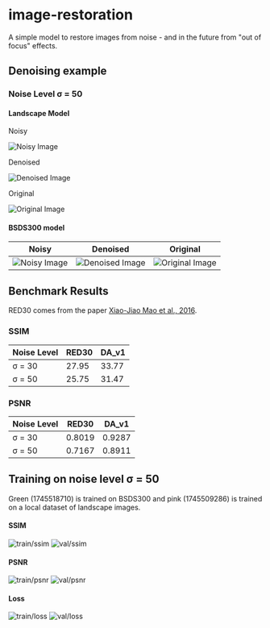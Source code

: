 # image-restoration

A simple model to restore images from noise - and in the future from "out of focus" effects.

## Denoising example

### Noise Level σ = 50

#### Landscape Model

Noisy

![Noisy Image](images/image_noised.jpg)

Denoised

![Denoised Image](images/image_denoised.jpg)

Original

![Original Image](images/image_original.jpeg)

#### BSDS300 model

| Noisy | Denoised | Original |
|-------|----------|----------|
| ![Noisy Image](images/image_bsds300_noised.jpg) | ![Denoised Image](images/image_bsds300_denoised.jpg) | ![Original Image](images/image_bsds300_original.jpg) |

## Benchmark Results

RED30 comes from the paper [Xiao-Jiao Mao et al., 2016](https://arxiv.org/pdf/1606.08921).

### SSIM

| Noise Level | RED30 | DA_v1 |
|-------------|-------|-------|
| σ = 30      | 27.95 | 33.77 |
| σ = 50      | 25.75 | 31.47 |

### PSNR

| Noise Level | RED30  | DA_v1 |
|-------------|--------|-------|
| σ = 30      | 0.8019 | 0.9287 |
| σ = 50      | 0.7167 | 0.8911 |

## Training on noise level σ = 50

Green (1745518710) is trained on BSDS300 and pink (1745509286) is trained on a local dataset of landscape images.

#### SSIM

![train/ssim](graphs/50_train_ssim.png)
![val/ssim](graphs/50_val_ssim.png)

#### PSNR

![train/psnr](graphs/50_train_psnr.png)
![val/psnr](graphs/50_val_psnr.png)

#### Loss

![train/loss](graphs/50_train_loss.png)
![val/loss](graphs/50_val_loss.png)
